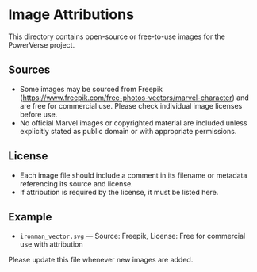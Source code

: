 # Image Attributions

This directory contains open-source or free-to-use images for the PowerVerse project.

## Sources
- Some images may be sourced from Freepik (https://www.freepik.com/free-photos-vectors/marvel-character) and are free for commercial use. Please check individual image licenses before use.
- No official Marvel images or copyrighted material are included unless explicitly stated as public domain or with appropriate permissions.

## License
- Each image file should include a comment in its filename or metadata referencing its source and license.
- If attribution is required by the license, it must be listed here.

## Example
- `ironman_vector.svg` — Source: Freepik, License: Free for commercial use with attribution

Please update this file whenever new images are added.